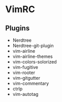 # VimRC

## Plugins 

* Nerdtree
* Nerdtree-git-plugin
* vim-airline
* vim-airline-themes
* vim-colors-solorized
* vim-fugitive
* vim-rooter
* vim-gitgutter
* vim-commentary
* ctrlp
* vim-autotag